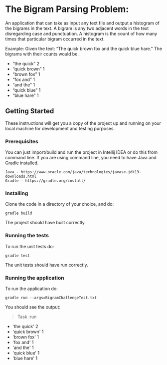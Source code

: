 # The Bigram Parsing Problem:

An application that can take as input any text file and output a histogram of the bigrams in the text.
A bigram is any two adjacent words in the text disregarding case and punctuation. A histogram
is the count of how many times that particular bigram occurred in the text.

Example:
Given the text: “The quick brown fox and the quick blue hare.” The bigrams with their counts would be.
* “the quick” 2
* “quick brown” 1
* “brown fox” 1
* “fox and” 1
* “and the” 1
* “quick blue” 1
* “blue hare” 1

## Getting Started

These instructions will get you a copy of the project up and running on your local machine for development and testing purposes.

### Prerequisites

You can just import/build and run the project in Intellij IDEA or do this from command line.
If you are using command line, you need to have Java and Gradle installed.

```
Java - https://www.oracle.com/java/technologies/javase-jdk13-downloads.html
Gradle - https://gradle.org/install/
```

### Installing

Clone the code in a directory of your choice, and do:

```
gradle build
```

The project should have built correctly.

### Running the tests

To run the unit tests do:

```
gradle test
```

The unit tests should have run correctly.

### Running the application

To run the application do:

```
gradle run --args=BigramChallengeTest.txt
```

You should see the output:

> Task :run
* 'the quick' 2
* 'quick brown' 1
* 'brown fox' 1
* 'fox and' 1
* 'and the' 1
* 'quick blue' 1
* 'blue hare' 1